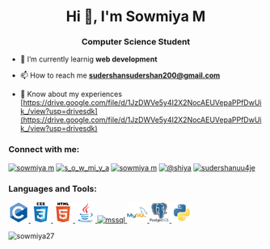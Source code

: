 <h1 align="center">Hi 👋, I'm Sowmiya M</h1>
<h3 align="center">Computer Science Student</h3>

- 🔭 I’m currently learnig **web development**

- 📫 How to reach me **sudershansudershan200@gmail.com**

- 📄 Know about my experiences [https://drive.google.com/file/d/1JzDWVe5y4I2X2NocAEUVepaPPfDwUik_/view?usp=drivesdk](https://drive.google.com/file/d/1JzDWVe5y4I2X2NocAEUVepaPPfDwUik_/view?usp=drivesdk)

<h3 align="left">Connect with me:</h3>
<p align="left">
<a href="https://linkedin.com/in/sowmiya m" target="blank"><img align="center" src="https://raw.githubusercontent.com/rahuldkjain/github-profile-readme-generator/master/src/images/icons/Social/linked-in-alt.svg" alt="sowmiya m" height="30" width="40" /></a>
<a href="https://instagram.com/s_o_w_mi_y_a" target="blank"><img align="center" src="https://raw.githubusercontent.com/rahuldkjain/github-profile-readme-generator/master/src/images/icons/Social/instagram.svg" alt="s_o_w_mi_y_a" height="30" width="40" /></a>
<a href="https://www.hackerrank.com/sowmiya m" target="blank"><img align="center" src="https://raw.githubusercontent.com/rahuldkjain/github-profile-readme-generator/master/src/images/icons/Social/hackerrank.svg" alt="sowmiya m" height="30" width="40" /></a>
<a href="https://www.hackerearth.com/@shiya" target="blank"><img align="center" src="https://raw.githubusercontent.com/rahuldkjain/github-profile-readme-generator/master/src/images/icons/Social/hackerearth.svg" alt="@shiya" height="30" width="40" /></a>
<a href="https://auth.geeksforgeeks.org/user/sudershanuu4je" target="blank"><img align="center" src="https://raw.githubusercontent.com/rahuldkjain/github-profile-readme-generator/master/src/images/icons/Social/geeks-for-geeks.svg" alt="sudershanuu4je" height="30" width="40" /></a>
</p>

<h3 align="left">Languages and Tools:</h3>
<p align="left"> <a href="https://www.cprogramming.com/" target="_blank" rel="noreferrer"> <img src="https://raw.githubusercontent.com/devicons/devicon/master/icons/c/c-original.svg" alt="c" width="40" height="40"/> </a> <a href="https://www.w3schools.com/css/" target="_blank" rel="noreferrer"> <img src="https://raw.githubusercontent.com/devicons/devicon/master/icons/css3/css3-original-wordmark.svg" alt="css3" width="40" height="40"/> </a> <a href="https://www.w3.org/html/" target="_blank" rel="noreferrer"> <img src="https://raw.githubusercontent.com/devicons/devicon/master/icons/html5/html5-original-wordmark.svg" alt="html5" width="40" height="40"/> </a> <a href="https://www.java.com" target="_blank" rel="noreferrer"> <img src="https://raw.githubusercontent.com/devicons/devicon/master/icons/java/java-original.svg" alt="java" width="40" height="40"/> </a> <a href="https://www.microsoft.com/en-us/sql-server" target="_blank" rel="noreferrer"> <img src="https://www.svgrepo.com/show/303229/microsoft-sql-server-logo.svg" alt="mssql" width="40" height="40"/> </a> <a href="https://www.mysql.com/" target="_blank" rel="noreferrer"> <img src="https://raw.githubusercontent.com/devicons/devicon/master/icons/mysql/mysql-original-wordmark.svg" alt="mysql" width="40" height="40"/> </a> <a href="https://www.postgresql.org" target="_blank" rel="noreferrer"> <img src="https://raw.githubusercontent.com/devicons/devicon/master/icons/postgresql/postgresql-original-wordmark.svg" alt="postgresql" width="40" height="40"/> </a> <a href="https://www.python.org" target="_blank" rel="noreferrer"> <img src="https://raw.githubusercontent.com/devicons/devicon/master/icons/python/python-original.svg" alt="python" width="40" height="40"/> </a> </p>

<p><img align="center" src="https://github-readme-stats.vercel.app/api/top-langs?username=sowmiya27&show_icons=true&locale=en&layout=compact" alt="sowmiya27" /></p>
